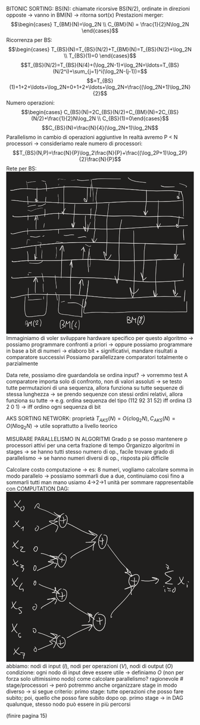 BITONIC SORTING:
BS(N): chiamate ricorsive BS(N/2), ordinate in direzioni opposte -> vanno in BM(N) -> ritorna sort(x)
Prestazioni merger: $$\begin{cases} T_{BM}(N)=\log_2N \\ C_{BM}(N) = \frac{1}{2}N\log_2N \end{cases}$$Ricorrenza per BS: $$\begin{cases} T_{BS}(N)=T_{BS}(N/2)+T_{BM}(N)=T_{BS}(N/2)+\log_2N \\ T_{BS}(1)=0 \end{cases}$$$$T_{BS}(N/2)=T_{BS}(N/4)+(\log_2N-1)+\log_2N=\ldots=T_{BS}(N/2^i)+\sum_{j=1}^i(\log_2N-(j-1))=$$$$=T_{BS}(1)+1+2+\ldots+\log_2N=0+1+2+\ldots+\log_2N=\frac{(\log_2N+1)\log_2N}{2}$$Numero operazioni: $$\begin{cases} C_{BS}(N)=2C_{BS}(N/2)+C_{BM}(N)=2C_{BS}(N/2)+\frac{1}{2}N\log_2N \\ C_{BS}(1)=0\end{cases}$$$$C_{BS}(N)=\frac{N}{4}(\log_2N+1)\log_2N$$Parallelismo in cambio di operazioni aggiuntive
In realtà avremo P < N processori -> consideriamo reale numero di processori: $$T_{BS}(N,P)=\frac{N}{P}\log_2\frac{N}{P}+\frac{(\log_2P+1)\log_2P}{2}\frac{N}{P}$$Rete per BS:
![400](img3.png)
Immaginiamo di voler sviluppare hardware specifico per questo algoritmo -> possiamo programmare confronti a priori -> oppure possiamo programmare in base a bit di numeri -> elaboro bit + significativi, mandare risultati a comparatore successivi
Possiamo parallelizzare comparatori totalmente o parzialmente

Data rete, possiamo dire guardandola se ordina input? -> vorremmo test
A comparatore importa solo di confronto, non di valori assoluti -> se testo tutte permutazioni di una sequenza, allora funziona su tutte sequenze di stessa lunghezza -> se prendo sequenze con stessi ordini relativi, allora funziona su tutte -> e.g. ordina sequenza del tipo (112 92 31 52) iff ordina (3 2 0 1) -> iff ordino ogni sequenza di bit

AKS SORTING NETWORK: proprietà $T_{AKS}(N)=O(c\log_2N), C_{AKS}(N)=O(N\log_2N)$ -> utile soprattutto a livello teorico

MISURARE PARALLELISMO IN ALGORITMI
Grado p se posso mantenere p processori attivi per una certa frazione di tempo
Organizzo algoritmi in stages -> se hanno tutti stesso numero di op., facile trovare grado di parallelismo -> se hanno numeri diversi di op., risposta più difficile

Calcolare costo computazione -> es:
	8 numeri, vogliamo calcolare somma in modo parallelo -> possiamo sommarli due a due, continuiamo così fino a sommarli tutti
	man mano usiamo 4->2->1 unità per sommare
	rappresentabile con COMPUTATION DAG:
	![400](img4.png)
	abbiamo: nodi di input ($I$), nodi per operazioni ($V$), nodi di output ($O$)
	condizione: ogni nodo di input deve essere utile -> definiamo $O$ (non per forza solo ultimissimo nodo)
	come calcolare parallelismo? ragionevole # stage/processori -> però potremmo anche organizzare stage in modo diverso -> si segue criterio: primo stage: tutte operazioni che posso fare subito; poi, quello che posso fare subito dopo op. primo stage -> in DAG qualunque, stesso nodo può essere in più percorsi

(finire pagina 15)